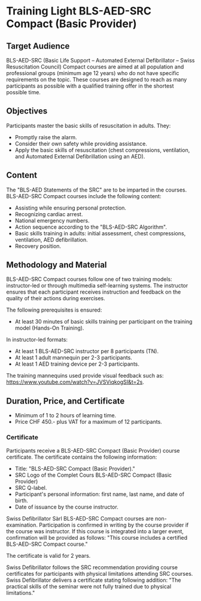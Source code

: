 # Training Light BLS-AED-SRC Compact (Basic Provider)

## Target Audience
BLS-AED-SRC (Basic Life Support – Automated External Defibrillator – Swiss Resuscitation Council) Compact courses are aimed at all population and professional groups (minimum age 12 years) who do not have specific requirements on the topic. These courses are designed to reach as many participants as possible with a qualified training offer in the shortest possible time.

## Objectives
Participants master the basic skills of resuscitation in adults. They:

- Promptly raise the alarm.
- Consider their own safety while providing assistance.
- Apply the basic skills of resuscitation (chest compressions, ventilation, and Automated External Defibrillation using an AED).

## Content
The "BLS-AED Statements of the SRC" are to be imparted in the courses. BLS-AED-SRC Compact courses include the following content:

- Assisting while ensuring personal protection.
- Recognizing cardiac arrest.
- National emergency numbers.
- Action sequence according to the "BLS-AED-SRC Algorithm".
- Basic skills training in adults: initial assessment, chest compressions, ventilation, AED defibrillation.
- Recovery position.

## Methodology and Material
BLS-AED-SRC Compact courses follow one of two training models: instructor-led or through multimedia self-learning systems. The instructor ensures that each participant receives instruction and feedback on the quality of their actions during exercises.

The following prerequisites is ensured:

- At least 30 minutes of basic skills training per participant on the training model (Hands-On Training).

In instructor-led formats:

- At least 1 BLS-AED-SRC instructor per 8 participants (TN).
- At least 1 adult mannequin per 2-3 participants.
- At least 1 AED training device per 2-3 participants.

The training mannequins used provide visual feedback such as: https://www.youtube.com/watch?v=JVSViqkogSI&t=2s.

## Duration, Price, and Certificate
- Minimum of 1 to 2 hours of learning time.
- Price CHF 450.- plus VAT for a maximum of 12 participants.

### Certificate
Participants receive a BLS-AED-SRC Compact (Basic Provider) course certificate. The certificate contains the following information:

- Title: "BLS-AED-SRC Compact (Basic Provider)."
- SRC Logo of the Complet Cours BLS-AED-SRC Compact (Basic Provider)
- SRC Q-label.
- Participant's personal information: first name, last name, and date of birth.
- Date of issuance by the course instructor.

Swiss Defibrillator Sàrl BLS-AED-SRC Compact courses are non-examination. Participation is confirmed in writing by the course provider if the course was instructor. If this course is integrated into a larger event, confirmation will be provided as follows: "This course includes a certified BLS-AED-SRC Compact course."

The certificate is valid for 2 years.

Swiss Defibrillator follows the SRC recommendation providing course certificates for participants with physical limitations attending SRC courses. Swiss Defibrillator delivers a certificate stating following addition: "The practical skills of the seminar were not fully trained due to physical limitations."